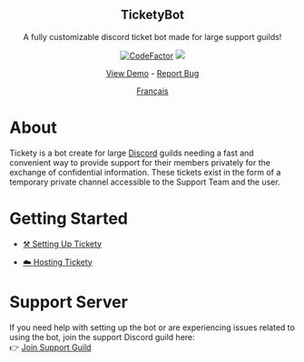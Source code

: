 <p align="center">
    <h2 align="center">TicketyBot</h2>
    <p align="center">A fully customizable discord ticket bot made for large support guilds!</p>
</p>
<p align="center">
    <a href="https://www.codefactor.io/repository/github/tommyshelby9121/ticketybot"><img src="https://www.codefactor.io/repository/github/tommyshelby9121/ticketybot/badge" alt="CodeFactor" /></a>
    <a href="https://app.fossa.com/projects/git%2Bgithub.com%2Ftommyshelby9121%2FTicketyBot?ref=badge_shield" alt="FOSSA Status"><img src="https://app.fossa.com/api/projects/git%2Bgithub.com%2Ftommyshelby9121%2FTicketyBot.svg?type=shield"/></a>
</p>
<p align="center">
    <a href="https://discord.gg/DDR3W3Xqjg">View Demo</a>
    -
    <a href="https://github.com/tommyshelby9121/TicketyBot/issues/new?assignees=&labels=&template=bug_report.md">Report Bug</a>
</p>
<p align="center">
    <a href="https://github.com/tommyshelby9121/TicketyBot/docs/fr/README.md">Français</a>
</p>

# About

Tickety is a bot create for large [Discord](https://discord.com) guilds needing a fast and convenient way to provide support for their members privately for the exchange of confidential information. These tickets exist in the form of a temporary private channel accessible to the Support Team and the user.

# Getting Started

- [⚒️ Setting Up Tickety](https://github.com/tommyshelby9121/TicketyBot/blob/master/docs/en/setup.md)

<!-- - [🤖 Commands](https://github.com/tommyshelby9121/TicketyBot/blob/master/docs/en/commands.md)
-->
- [☁️ Hosting Tickety](https://github.com/tommyshelby9121/TicketyBot/blob/master/docs/en/hosting.md)

# Support Server

If you need help with setting up the bot or are experiencing issues related to using the bot, join the support Discord guild here:\
👉 [Join Support Guild](https://discord.gg/WfEK97xKwV)